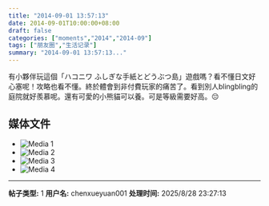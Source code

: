 ```yaml
---
title: "2014-09-01 13:57:13"
date: 2014-09-01T10:00:00+08:00
draft: false
categories: ["moments","2014","2014-09"]
tags: ["朋友圈","生活记录"]
summary: "2014-09-01 13:57:13..."
---
```


有小夥伴玩這個「ハコニワ ふしぎな手紙とどうぶつ島」遊戲嗎？看不懂日文好心塞呢！攻略也看不懂。終於體會到非付費玩家的痛苦了。看到別人blingbling的庭院就好羨慕呢。還有可愛的小熊貓可以養。可是等級需要好高。😔

## 媒体文件

- ![Media 1](/Moments/photos/2014-09-01/201409011357130.jpg)
- ![Media 2](/Moments/photos/2014-09-01/201409011357131.jpg)
- ![Media 3](/Moments/photos/2014-09-01/201409011357132.jpg)
- ![Media 4](/Moments/photos/2014-09-01/201409011357133.jpg)

---

**帖子类型:** 1
**用户名:** chenxueyuan001
**处理时间:** 2025/8/28 23:27:13
